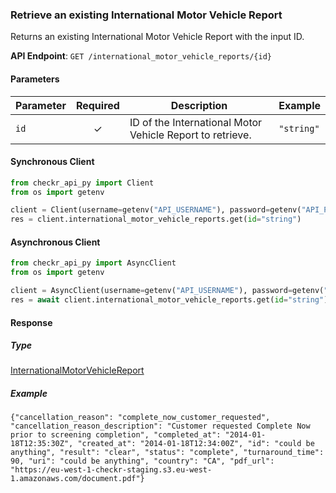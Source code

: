 
### Retrieve an existing International Motor Vehicle Report <a name="get"></a>

Returns an existing International Motor Vehicle Report with the input ID.


**API Endpoint**: `GET /international_motor_vehicle_reports/{id}`

#### Parameters

| Parameter | Required | Description | Example |
|-----------|:--------:|-------------|--------|
| `id` | ✓ | ID of the International Motor Vehicle Report to retrieve. | `"string"` |

#### Synchronous Client

```python
from checkr_api_py import Client
from os import getenv

client = Client(username=getenv("API_USERNAME"), password=getenv("API_PASSWORD"))
res = client.international_motor_vehicle_reports.get(id="string")

```

#### Asynchronous Client

```python
from checkr_api_py import AsyncClient
from os import getenv

client = AsyncClient(username=getenv("API_USERNAME"), password=getenv("API_PASSWORD"))
res = await client.international_motor_vehicle_reports.get(id="string")

```

#### Response

##### Type
[InternationalMotorVehicleReport](/checkr_api_py/types/models/international_motor_vehicle_report.py)

##### Example
`{"cancellation_reason": "complete_now_customer_requested", "cancellation_reason_description": "Customer requested Complete Now prior to screening completion", "completed_at": "2014-01-18T12:35:30Z", "created_at": "2014-01-18T12:34:00Z", "id": "could be anything", "result": "clear", "status": "complete", "turnaround_time": 90, "uri": "could be anything", "country": "CA", "pdf_url": "https://eu-west-1-checkr-staging.s3.eu-west-1.amazonaws.com/document.pdf"}`
